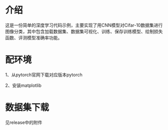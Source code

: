 # 介绍

这是一份简单的深度学习代码示例，主要实现了用CNN模型对Cifar-10数据集进行图像分类，其中包含加载数据集、数据集可视化、训练、保存训练模型、绘制损失函数、评测模型准确率功能。 



# 配环境

1、从pytorch官网下载对应版本pytorch

2、安装matplotlib



# 数据集下载

见release中的附件
